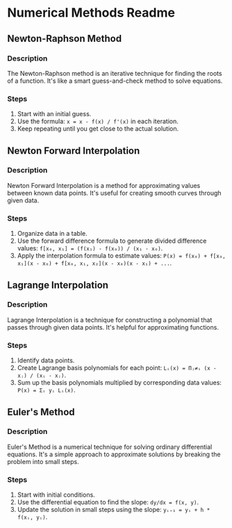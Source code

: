 # Numerical Methods Readme

## Newton-Raphson Method

### Description
The Newton-Raphson method is an iterative technique for finding the roots of a function. It's like a smart guess-and-check method to solve equations.

### Steps
1. Start with an initial guess.
2. Use the formula: `x = x - f(x) / f'(x)` in each iteration.
3. Keep repeating until you get close to the actual solution.

## Newton Forward Interpolation

### Description
Newton Forward Interpolation is a method for approximating values between known data points. It's useful for creating smooth curves through given data.

### Steps
1. Organize data in a table.
2. Use the forward difference formula to generate divided difference values: `f[x₀, x₁] = (f(x₁) - f(x₀)) / (x₁ - x₀)`.
3. Apply the interpolation formula to estimate values: `P(x) = f(x₀) + f[x₀, x₁](x - x₀) + f[x₀, x₁, x₂](x - x₀)(x - x₁) + ...`.

## Lagrange Interpolation

### Description
Lagrange Interpolation is a technique for constructing a polynomial that passes through given data points. It's helpful for approximating functions.

### Steps
1. Identify data points.
2. Create Lagrange basis polynomials for each point: `Lᵢ(x) = Πⱼ≠ᵢ (x - xⱼ) / (xᵢ - xⱼ)`.
3. Sum up the basis polynomials multiplied by corresponding data values: `P(x) = Σᵢ yᵢ Lᵢ(x)`.

## Euler's Method

### Description
Euler's Method is a numerical technique for solving ordinary differential equations. It's a simple approach to approximate solutions by breaking the problem into small steps.

### Steps
1. Start with initial conditions.
2. Use the differential equation to find the slope: `dy/dx = f(x, y)`.
3. Update the solution in small steps using the slope: `yᵢ₊₁ = yᵢ + h * f(xᵢ, yᵢ)`.

